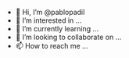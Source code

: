 - 👋 Hi, I’m @pablopadil
- 👀 I’m interested in ...
- 🌱 I’m currently learning ...
- 💞️ I’m looking to collaborate on ...
- 📫 How to reach me ...

<!---
pablopadil/pablopadil is a ✨ special ✨ repository because its `README.md` (this file) appears on your GitHub profile.
You can click the Preview link to take a look at your changes.
--->
